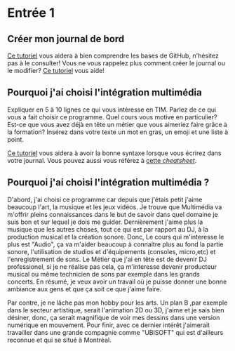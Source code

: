 # Entrée 1
## Créer mon journal de bord
[Ce tutoriel](https://guides.github.com/activities/hello-world/) vous aidera à bien comprendre les bases de GitHub, n'hésitez pas à le consulter!
Vous ne vous rappelez plus comment créer le journal ou le modifier? [Ce tutoriel](https://youtu.be/lX3bpuLK_Sg) vous aide! 

## Pourquoi j'ai choisi l'intégration multimédia
Expliquer en 5 à 10 lignes ce qui vous intéresse en TIM. Parlez de ce qui vous a fait choisir ce programme. Quel cours vous motive en particulier? Est-ce que vous avez déjà en tête un métier que vous aimeriez faire grâce à la formation? Insérez dans votre texte un mot en gras, un emoji et une liste à point. 

[Ce tutoriel](https://guides.github.com/features/mastering-markdown/) vous aidera à avoir la bonne syntaxe lorsque vous écrirez dans votre journal. Vous pouvez aussi vous référez à [cette *cheatsheet*](https://github.com/tchapi/markdown-cheatsheet/blob/master/README.md). 

## Pourquoi j'ai choisi l'intégration multimédia ?

D'abord, j'ai choisi ce programme car depuis que j'étais petit j'aime beaucoup l'art, la musique et les jeux vidéos. Je trouve que Multimédia va m'offrir pleins connaissances dans le but de savoir dans quel domaine je suis bon et sur lequel je dois me guider. Dernièrement j'aime plus la musique que les autres choses, tout ce qui est par rapport au DJ, à la production musical et la création sonore. Donc, Le cours qui m'interesse le plus est "Audio", ça va m'aider beaucoup à connaitre plus au fond la partie sonore, l'utilisation de studios et d'équipements (consoles, micro,etc) et l'enregistrement de sons. Le Métier que j'ai en tête est de devenir DJ professionel, si je ne réalise pas cela, ça m'interesse devenir producteur musical ou même technicien de sons par exemple dans les grands concerts. En résumé, je veux avoir un travail où je puisse donner une bonne ambiance aux gens et que ça soit ce que j'aime faire. 

Par contre, je ne lâche pas mon hobby pour les arts. Un plan B ,par exemple dans le secteur artistique, serait l'animation 2D ou 3D, j'aime et je sais bien désiner, donc, ça serait magnifique de voir mes dessins dans une version numérique en mouvement. Pour finir, avec ce dernier intérêt j'aimerait travailler dans une grande compagnie comme "UBISOFT" qui est d'ailleurs reconnue et qui se situé à Montréal. 




